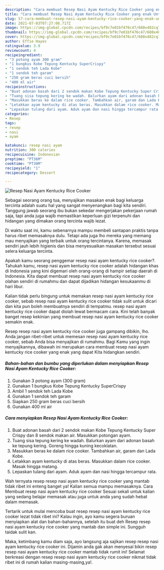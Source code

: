 ```yaml
---
description: "Cara membuat Resep Nasi Ayam Kentucky Rice Cooker yang enak Untuk Jualan"
title: "Cara membuat Resep Nasi Ayam Kentucky Rice Cooker yang enak Untuk Jualan"
slug: 57-cara-membuat-resep-nasi-ayam-kentucky-rice-cooker-yang-enak-untuk-jualan
date: 2021-07-03T07:27:08.717Z
image: https://img-global.cpcdn.com/recipes/bf9c7e01bf476c47/680x482cq70/resep-nasi-ayam-kentucky-rice-cooker-foto-resep-utama.jpg
thumbnail: https://img-global.cpcdn.com/recipes/bf9c7e01bf476c47/680x482cq70/resep-nasi-ayam-kentucky-rice-cooker-foto-resep-utama.jpg
cover: https://img-global.cpcdn.com/recipes/bf9c7e01bf476c47/680x482cq70/resep-nasi-ayam-kentucky-rice-cooker-foto-resep-utama.jpg
author: Effie Hayes
ratingvalue: 3.9
reviewcount: 4
recipeingredient:
- "3 potong ayam 300 gram"
- "1 bungkus Kobe Tepung Kentucky SuperCrispy"
- "1 sendok teh Lada Kobe"
- "1 sendok teh garam"
- "250 gram beras cuci bersih"
- "400 ml air"
recipeinstructions:
- "Buat adonan basah dari 2 sendok makan Kobe Tepung Kentucky Super Crispy dan 8 sendok makan air. Masukkan potongan ayam."
- "Tuang sisa tepung kering ke wadah. Balurkan ayam dari adonan basah ke tepung kering. Goreng hingga kuning kecoklatan."
- "Masukkan beras ke dalam rice cooker. Tambahkan air, garam dan Lada Kobe."
- "Letakkan ayam kentucky di atas beras. Masukkan dalam rice cooker. Masak hingga matang."
- "Lepaskan tulang dari ayam. Aduk ayam dan nasi hingga tercampur rata."
categories:
- Resep
tags:
- resep
- nasi
- ayam

katakunci: resep nasi ayam 
nutrition: 300 calories
recipecuisine: Indonesian
preptime: "PT36M"
cooktime: "PT30M"
recipeyield: "1"
recipecategory: Dessert

---
```



![Resep Nasi Ayam Kentucky Rice Cooker](https://img-global.cpcdn.com/recipes/bf9c7e01bf476c47/680x482cq70/resep-nasi-ayam-kentucky-rice-cooker-foto-resep-utama.jpg)

Sebagai seorang orang tua, menyajikan masakan enak bagi keluarga tercinta adalah suatu hal yang sangat menyenangkan bagi kita sendiri. Tanggung jawab seorang ibu bukan sekedar mengerjakan pekerjaan rumah saja, tapi anda juga wajib memastikan keperluan gizi terpenuhi dan hidangan yang dimakan orang tercinta wajib lezat.

Di waktu  saat ini, kamu sebenarnya mampu membeli santapan praktis tanpa harus ribet memasaknya dulu. Tetapi ada juga lho mereka yang memang mau menyajikan yang terbaik untuk orang tercintanya. Karena, memasak sendiri jauh lebih higienis dan bisa menyesuaikan masakan tersebut sesuai selera keluarga tercinta. 



Apakah kamu seorang penggemar resep nasi ayam kentucky rice cooker?. Tahukah kamu, resep nasi ayam kentucky rice cooker adalah hidangan khas di Indonesia yang kini digemari oleh orang-orang di hampir setiap daerah di Indonesia. Kita dapat membuat resep nasi ayam kentucky rice cooker olahan sendiri di rumahmu dan dapat dijadikan hidangan kesukaanmu di hari libur.

Kalian tidak perlu bingung untuk memakan resep nasi ayam kentucky rice cooker, sebab resep nasi ayam kentucky rice cooker tidak sulit untuk dicari dan kita pun boleh membuatnya sendiri di tempatmu. resep nasi ayam kentucky rice cooker dapat diolah lewat bermacam cara. Kini telah banyak banget resep kekinian yang membuat resep nasi ayam kentucky rice cooker semakin enak.

Resep resep nasi ayam kentucky rice cooker juga gampang dibikin, lho. Anda jangan ribet-ribet untuk memesan resep nasi ayam kentucky rice cooker, sebab Anda bisa menyajikan di rumahmu. Bagi Kamu yang ingin menyajikannya, dibawah ini merupakan cara membuat resep nasi ayam kentucky rice cooker yang enak yang dapat Kita hidangkan sendiri.

<!--inarticleads1-->

##### Bahan-bahan dan bumbu yang diperlukan dalam menyiapkan Resep Nasi Ayam Kentucky Rice Cooker:

1. Gunakan 3 potong ayam (300 gram)
1. Gunakan 1 bungkus Kobe Tepung Kentucky SuperCrispy
1. Ambil 1 sendok teh Lada Kobe
1. Gunakan 1 sendok teh garam
1. Siapkan 250 gram beras cuci bersih
1. Gunakan 400 ml air




<!--inarticleads2-->

##### Cara menyiapkan Resep Nasi Ayam Kentucky Rice Cooker:

1. Buat adonan basah dari 2 sendok makan Kobe Tepung Kentucky Super Crispy dan 8 sendok makan air. Masukkan potongan ayam.
1. Tuang sisa tepung kering ke wadah. Balurkan ayam dari adonan basah ke tepung kering. Goreng hingga kuning kecoklatan.
1. Masukkan beras ke dalam rice cooker. Tambahkan air, garam dan Lada Kobe.
1. Letakkan ayam kentucky di atas beras. Masukkan dalam rice cooker. Masak hingga matang.
1. Lepaskan tulang dari ayam. Aduk ayam dan nasi hingga tercampur rata.




Wah ternyata resep resep nasi ayam kentucky rice cooker yang mantab tidak ribet ini enteng banget ya! Kalian semua mampu memasaknya. Cara Membuat resep nasi ayam kentucky rice cooker Sesuai sekali untuk kalian yang sedang belajar memasak atau juga untuk anda yang sudah hebat dalam memasak.

Tertarik untuk mulai mencoba buat resep resep nasi ayam kentucky rice cooker lezat tidak ribet ini? Kalau ingin, ayo kamu segera buruan menyiapkan alat dan bahan-bahannya, setelah itu buat deh Resep resep nasi ayam kentucky rice cooker yang mantab dan simple ini. Sungguh taidak sulit kan. 

Maka, ketimbang kamu diam saja, ayo langsung aja sajikan resep resep nasi ayam kentucky rice cooker ini. Dijamin anda gak akan menyesal bikin resep resep nasi ayam kentucky rice cooker mantab tidak rumit ini! Selamat berkreasi dengan resep resep nasi ayam kentucky rice cooker nikmat tidak ribet ini di rumah kalian masing-masing,ya!.

